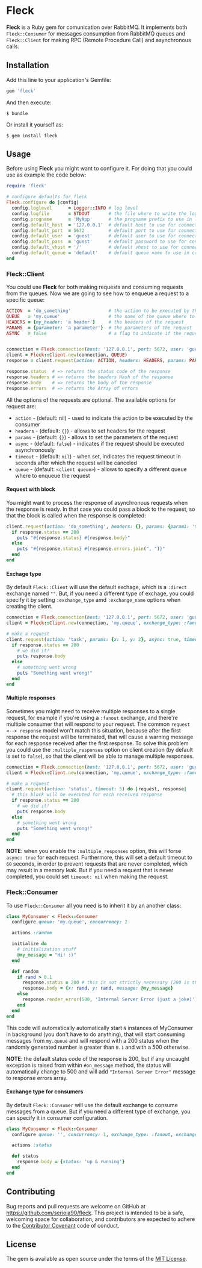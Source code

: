 # Fleck

**Fleck** is a Ruby gem for comunication over RabbitMQ. It implements both `Fleck::Consumer` for messages consumption from RabbitMQ queues and
`Fleck::Client` for making RPC (Remote Procedure Call) and asynchronous calls.

## Installation

Add this line to your application's Gemfile:

```ruby
gem 'fleck'
```

And then execute:

    $ bundle

Or install it yourself as:

    $ gem install fleck



## Usage

Before using **Fleck** you might want to configure it. For doing that you could use as example the code below:

```ruby
require 'fleck'

# configure defaults for fleck
Fleck.configure do |config|
  config.loglevel      = Logger::INFO # log level
  config.logfile       = STDOUT       # the file where to write the logs
  config.progname      = 'MyApp'      # the progname prefix to use in logs
  config.default_host  = '127.0.0.1'  # default host to use for connections to RabbitMQ
  config.default_port  = 5672         # default port to use for connections to RabbitMQ
  config.default_user  = 'guest'      # default user to use for connections to RabbitMQ
  config.default_pass  = 'guest'      # default password to use for connections to RabbitMQ
  config.default_vhost = '/'          # default vhost to use for connections to RabbitMQ
  config.default_queue = 'default'    # default queue name to use in consumers, when not specified
end
```

### Fleck::Client

You could use **Fleck** for both making requests and consuming requests from the queues. Now we are going to see how to enqueue a request to a specific queue:

```ruby
ACTION  = 'do_something'              # the action to be executed by the consumer
QUEUE   = 'my.queue'                  # the name of the queue where to enqueue the request
HEADERS = {my_header: 'a header'}     # the headers of the request
PARAMS  = {parameter: 'a parameter'}  # the parameters of the request
ASYNC   = false                       # a flag to indicate if the request is async or not


connection = Fleck.connection(host: '127.0.0.1', port: 5672, user: 'guest', pass: 'guest', vhost: '/')
client = Fleck::Client.new(connection, QUEUE)
response = client.request(action: ACTION, headers: HEADERS, params: PARAMS, async: ASYNC)

response.status  # => returns the status code of the response
response.headers # => returns the headers Hash of the response
response.body    # => returns the body of the response
response.errors  # => returns the Array of errors
```

All the options of the requests are optional. The available options for request are:
  - `action`  - (default: nil)  - used to indicate the action to be executed by the consumer
  - `headers` - (default: `{}`) - allows to set headers for the request
  - `params`  - (default: `{}`) - allows to set the parameters of the request
  - `async`   - (default: `false`) - indicates if the request should be executed asynchronously
  - `timeout` - (default: `nil`) - when set, indicates the request timeout in seconds after which the request will be canceled
  - `queue`   - (default: `<client queue>`) - allows to specify a different queue where to enqueue the request

#### Request with block

You might want to process the response of asynchronous requests when the response is ready. In that case you could pass a block to the request,
so that the block is called when the response is completed:

```ruby
client.request(action: 'do_something', headers: {}, params: {param1: 'myparam'}, async: true) do |request, response|
  if response.status == 200
    puts "#{response.status} #{response.body}"
  else
    puts "#{response.status} #{response.errors.join(", ")}"
  end
end
```


#### Exchage type ####

By default `Fleck::Client` will use the default exchage, which is a `:direct` exchange named `""`. But, if you need a different type of exchage,
you could specify it by setting `:exchange_type` amd `:exchange_name` options when creating the client.

```ruby
connection = Fleck.connection(host: '127.0.0.1', port: 5672, user: 'guest', pass: 'guest', vhost: '/')          # get a connection
client = Fleck::Client.new(connection, 'my.queue', exchange_type: :fanout, exchange_name: 'my.fanout.exchange') # create a new client

# make a request
client.request(action: 'task', params: {x: 1, y: 2}, async: true, timeout: 5) do |request, response|
  if response.status == 200
    # we did it!
    puts response.body
  else
    # something went wrong
    puts "Something went wrong!"
  end
end
```


#### Multiple responses ####

Sometimes you might need to receive multiple responses to a single request, for example if you're using a `:fanout` exchange, and
there're multiple consumer that will respond to your request. The common `request <--> response` model won't match this situation,
because after the first response the request will be terminated, that will cause a warning message for each response received after
the first response. To solve this problem you could use the `:multiple_responses` option on client creation (by default is set to `false`),
so that the client will be able to manage multiple responses.

```ruby
connection = Fleck.connection(host: '127.0.0.1', port: 5672, user: 'guest', pass: 'guest', vhost: '/')                                    # get a connection
client = Fleck::Client.new(connection, 'my.queue', exchange_type: :fanout, exchange_name: 'my.fanout.exchange', multiple_responses: true) # create a new client

# make a request
client.request(action: 'status', timeout: 5) do |request, response|
  # this block will be executed for each received response
  if response.status == 200
    # we did it!
    puts response.body
  else
    # something went wrong
    puts "Something went wrong!"
  end
end
```

**NOTE**: when you enable the `:multiple_responses` option, this will forse `async: true` for each request. Furthermore, this will set a default
timeout to `60` seconds, in order to prevent requests that are never completed, which may result in a memory leak. But if you need a request that
is never completed, you could set `timeout: nil` when making the request.


### Fleck::Consumer

To use `Fleck::Consumer` all you need is to inherit it by an another class:

```ruby
class MyConsumer < Fleck::Consumer
  configure queue: 'my.queue', concurrency: 2

  actions :random

  initialize do
    # initialization stuff
    @my_message = "Hi! :)"
  end

  def random
    if rand > 0.1
      response.status = 200 # this is not strictly necessary (200 is the default status)
      response.body = {x: rand, y: rand, message: @my_message}
    else
      response.render_error(500, 'Internal Server Error (just a joke)')
    end
  end
end
```

This code will automatically automatically start `N` instances of MyConsumer in background (you don't have to do anything), that will start consuming
messages from `my.queue` and will respond with a 200 status when the randomly generated number is greater than `0.1` and with a 500 otherwise.

**NOTE**: the default status code of the response is 200, but if any uncaught exception is raised from within `#on_message` method, the status
will automatically change to 500 and will add `"Internal Server Error"` message to response errors array.


#### Exchange type for consumers ####

By default `Fleck::Consumer` will use the default exchange to consume messages from a queue. But if you need a different type of exchange, you
can specify it in consumer configuration.

```ruby
class MyConsumer < Fleck::Consumer
  configure queue: '', concurrency: 1, exchange_type: :fanout, exchange_name: 'my.fanout.exchange'

  actions :status

  def status
    response.body = {status: 'up & running'}
  end
end
```


## Contributing

Bug reports and pull requests are welcome on GitHub at https://github.com/serioja90/fleck. This project is intended to be a safe, welcoming space
for collaboration, and contributors are expected to adhere to the [Contributor Covenant](contributor-covenant.org) code of conduct.


## License

The gem is available as open source under the terms of the [MIT License](http://opensource.org/licenses/MIT).

